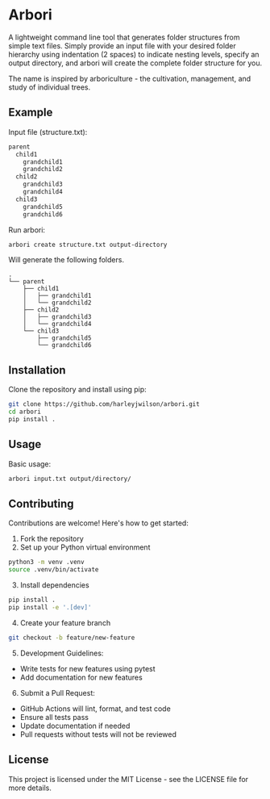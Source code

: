 # Arbori

A lightweight command line tool that generates folder structures from simple text files. Simply provide an input file with your desired folder hierarchy using indentation (2 spaces) to indicate nesting levels, specify an output directory, and arbori will create the complete folder structure for you.

The name is inspired by arboriculture - the cultivation, management, and study of individual trees.

## Example

Input file (structure.txt):

```txt
parent
  child1
    grandchild1
    grandchild2
  child2
    grandchild3
    grandchild4
  child3
    grandchild5
    grandchild6
```

Run arbori:

```bash
arbori create structure.txt output-directory
```

Will generate the following folders.

```
.
└── parent
    ├── child1
    │   ├── grandchild1
    │   └── grandchild2
    ├── child2
    │   ├── grandchild3
    │   └── grandchild4
    └── child3
        ├── grandchild5
        └── grandchild6
```

## Installation

Clone the repository and install using pip:

```bash
git clone https://github.com/harleyjwilson/arbori.git
cd arbori
pip install .
```

## Usage

Basic usage:

```bash
arbori input.txt output/directory/
```

## Contributing

Contributions are welcome! Here's how to get started:

1. Fork the repository
2. Set up your Python virtual environment

```bash
python3 -m venv .venv
source .venv/bin/activate
```

3. Install dependencies

```bash
pip install .
pip install -e '.[dev]'
```

4. Create your feature branch

```bash
git checkout -b feature/new-feature
```

5. Development Guidelines:

- Write tests for new features using pytest
- Add documentation for new features

6. Submit a Pull Request:

- GitHub Actions will lint, format, and test code
- Ensure all tests pass
- Update documentation if needed
- Pull requests without tests will not be reviewed

## License

This project is licensed under the MIT License - see the LICENSE file for more details.
